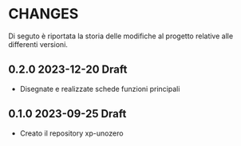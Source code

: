 # CHANGES
Di seguto è riportata la storia delle modifiche al progetto relative alle differenti versioni.


## 0.2.0 2023-12-20 Draft
- Disegnate e realizzate schede funzioni principali

## 0.1.0 2023-09-25 Draft
- Creato il repository xp-unozero